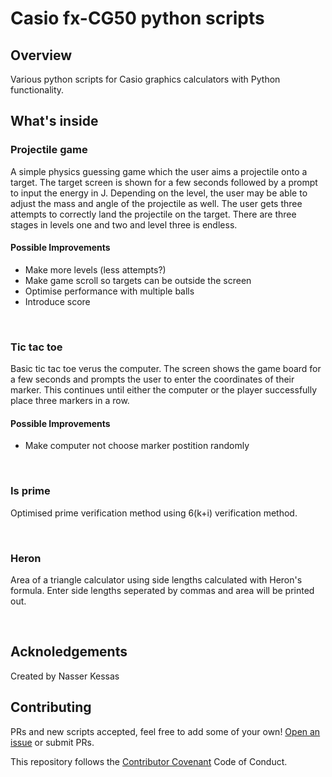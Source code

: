 # Casio fx-CG50 python scripts

## Overview

Various python scripts for Casio graphics calculators with Python functionality.


## What's inside

### Projectile game
A simple physics guessing game which the user aims a projectile onto a target. The target screen is shown for a few seconds followed by a prompt to input the energy in J. Depending on the level, the user may be able to adjust the mass and angle of the projectile as well. The user gets three attempts to correctly land the projectile on the target. There are three stages in levels one and two and level three is endless.

<!-- #### Screenshots

imgs here -->

#### Possible Improvements
- Make more levels (less attempts?)
- Make game scroll so targets can be outside the screen
- Optimise performance with multiple balls
- Introduce score

<br />

### Tic tac toe
Basic tic tac toe verus the computer. The screen shows the game board for a few seconds and prompts the user to enter the coordinates of their marker. This continues until either the computer or the player successfully place three markers in a row.  

<!-- #### Screenshots

imgs here -->

#### Possible Improvements
- Make computer not choose marker postition randomly

<br />

### Is prime

Optimised prime verification method using 6(k+i) verification method.

<br />

### Heron

Area of a triangle calculator using side lengths calculated with Heron's formula. Enter side lengths seperated by commas and area will be printed out.

<br />

## Acknoledgements
Created by Nasser Kessas

## Contributing
PRs and new scripts accepted, feel free to add some of your own! [Open an issue](https://github.com/nasserkessas/js-sidescroll-engine/issues/new) or submit PRs.

This repository follows the [Contributor Covenant](http://contributor-covenant.org/version/1/3/0/) Code of Conduct.
